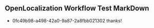 ## OpenLocalization Workflow Test MarkDown

* 0fc49b98-a498-42a0-9a87-2a8fbb021302 
thanks!



<!--HONumber=Jan16_HO3-->
